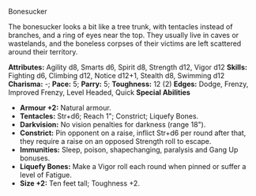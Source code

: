 Bonesucker

The bonesucker looks a bit like a tree trunk, with tentacles instead
of branches, and a ring of eyes near the top. They usually live in caves
or wastelands, and the boneless corpses of their victims are left
scattered around their territory.

**Attributes:** Agility d8, Smarts d6, Spirit d8, Strength d12, Vigor
d12
**Skills:** Fighting d6, Climbing d12, Notice d12+1, Stealth d8,
Swimming d12
**Charisma:** -; **Pace:** 5; **Parry:** 5; **Toughness:** 12 (2)
**Edges:** Dodge, Frenzy, Improved Frenzy, Level Headed, Quick
**Special Abilities**
- **Armour +2:** Natural armour.
- **Tentacles:** Str+d6; Reach 1"; Constrict; Liquefy Bones.
- **Darkvision:** No vision penalties for darkness (range 18").
- **Constrict:** Pin opponent on a raise, inflict Str+d6 per round after
that, they require a raise on an opposed Strength roll to escape.
- **Immunities:** Sleep, poison, shapechanging, paralysis and Gang Up
bonuses.
- **Liquefy Bones:** Make a Vigor roll each round when pinned or suffer
a level of Fatigue.
- **Size +2:** Ten feet tall; Toughness +2.

